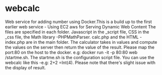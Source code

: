 webcalc
=======
Web service for adding number using Docker.This is a build up to the first earlier web service - Using EC2 aws for Serving 
Dynamic Web Content The files are specified in each folder. Javascript in the _script file, CSS in the _css file, 
the Math library -PHPMathParser. calc.php and the HTML - index.php are in the main folder. The calculator takes in values and 
compute the values on the server then return the value of the result. Please map the port:80 on the host to the docker. e.g: 
docker run -it -p 80:80 web /startme.sh. The startme.sh is the configuration script file. You can use the webcalc like this
-e.g: 2+2 =Int(4). Please note that there's slight issue with the display of result.
